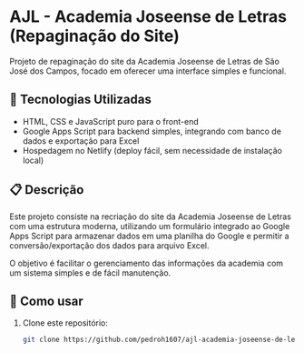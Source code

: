 # AJL - Academia Joseense de Letras (Repaginação do Site)

Projeto de repaginação do site da Academia Joseense de Letras de São José dos Campos, focado em oferecer uma interface simples e funcional.

## 🚀 Tecnologias Utilizadas

- HTML, CSS e JavaScript puro para o front-end
- Google Apps Script para backend simples, integrando com banco de dados e exportação para Excel
- Hospedagem no Netlify (deploy fácil, sem necessidade de instalação local)

## 📋 Descrição

Este projeto consiste na recriação do site da Academia Joseense de Letras com uma estrutura moderna, utilizando um formulário integrado ao Google Apps Script para armazenar dados em uma planilha do Google e permitir a conversão/exportação dos dados para arquivo Excel.

O objetivo é facilitar o gerenciamento das informações da academia com um sistema simples e de fácil manutenção.

## 🚩 Como usar

1. Clone este repositório:
   ```bash
   git clone https://github.com/pedroh1607/ajl-academia-joseense-de-letras.git

